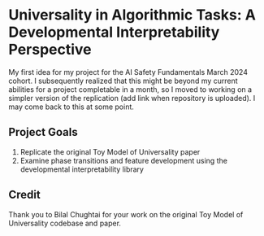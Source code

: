 # Universality in Algorithmic Tasks: A Developmental Interpretability Perspective

My first idea for my project for the AI Safety Fundamentals March 2024 cohort. I subsequently realized that this might be beyond my current abilities for a project completable in a month, so I moved to working on a simpler version of the replication (add link when repository is uploaded). I may come back to this at some point.

## Project Goals

1. Replicate the original Toy Model of Universality paper
2. Examine phase transitions and feature development using the developmental interpretability library

## Credit

Thank you to Bilal Chughtai for your work on the original Toy Model of Universality codebase and paper.

